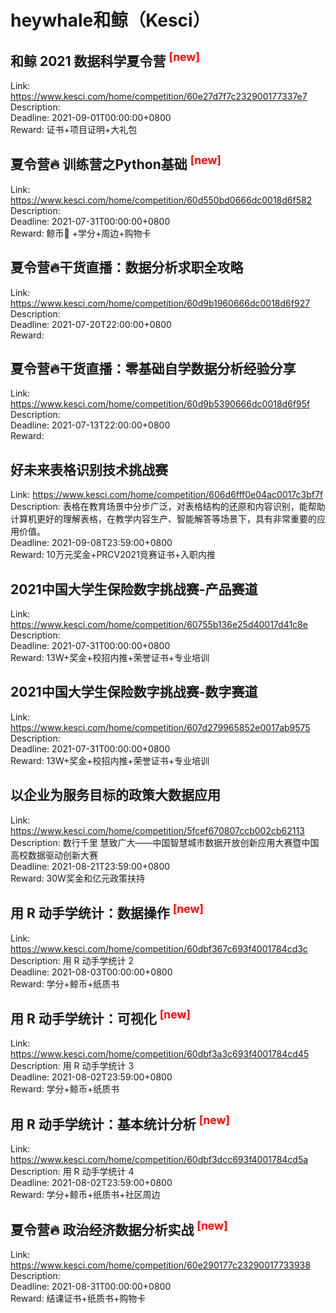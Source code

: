 # heywhale和鲸（Kesci）



## 和鲸 2021 数据科学夏令营 <sup style="color:red">[new]<sup>  

Link: https://www.kesci.com/home/competition/60e27d7f7c232900177337e7  
Description:   
Deadline: 2021-09-01T00:00:00+0800  
Reward: 证书+项目证明+大礼包  


## 夏令营🔥 训练营之Python基础 <sup style="color:red">[new]<sup>  

Link: https://www.kesci.com/home/competition/60d550bd0666dc0018d6f582  
Description:   
Deadline: 2021-07-31T00:00:00+0800  
Reward: 鲸币🐳 +学分+周边+购物卡  


## 夏令营🔥干货直播：数据分析求职全攻略

Link: https://www.kesci.com/home/competition/60d9b1960666dc0018d6f927  
Description:   
Deadline: 2021-07-20T22:00:00+0800  
Reward:   


## 夏令营🔥干货直播：零基础自学数据分析经验分享

Link: https://www.kesci.com/home/competition/60d9b5390666dc0018d6f95f  
Description:   
Deadline: 2021-07-13T22:00:00+0800  
Reward:   


## 好未来表格识别技术挑战赛

Link: https://www.kesci.com/home/competition/606d6fff0e04ac0017c3bf7f  
Description: 表格在教育场景中分步广泛，对表格结构的还原和内容识别，能帮助计算机更好的理解表格，在教学内容生产、智能解答等场景下，具有非常重要的应用价值。  
Deadline: 2021-09-08T23:59:00+0800  
Reward: 10万元奖金+PRCV2021竞赛证书+入职内推  


## 2021中国大学生保险数字挑战赛-产品赛道

Link: https://www.kesci.com/home/competition/60755b136e25d40017d41c8e  
Description:   
Deadline: 2021-07-31T00:00:00+0800  
Reward: 13W+奖金+校招内推+荣誉证书+专业培训  


## 2021中国大学生保险数字挑战赛-数字赛道

Link: https://www.kesci.com/home/competition/607d279965852e0017ab9575  
Description:   
Deadline: 2021-07-31T00:00:00+0800  
Reward: 13W+奖金+校招内推+荣誉证书+专业培训  


## 以企业为服务目标的政策大数据应用

Link: https://www.kesci.com/home/competition/5fcef670807ccb002cb62113  
Description: 数行千里 慧致广大——中国智慧城市数据开放创新应用大赛暨中国高校数据驱动创新大赛  
Deadline: 2021-08-21T23:59:00+0800  
Reward: 30W奖金和亿元政策扶持  


## 用 R 动手学统计：数据操作 <sup style="color:red">[new]<sup>  

Link: https://www.kesci.com/home/competition/60dbf367c693f4001784cd3c  
Description: 用 R 动手学统计 2  
Deadline: 2021-08-03T00:00:00+0800  
Reward: 学分+鲸币+纸质书  


## 用 R 动手学统计：可视化 <sup style="color:red">[new]<sup>  

Link: https://www.kesci.com/home/competition/60dbf3a3c693f4001784cd45  
Description: 用 R 动手学统计 3  
Deadline: 2021-08-02T23:59:00+0800  
Reward: 学分+鲸币+纸质书  


## 用 R 动手学统计：基本统计分析 <sup style="color:red">[new]<sup>  

Link: https://www.kesci.com/home/competition/60dbf3dcc693f4001784cd5a  
Description: 用 R 动手学统计 4  
Deadline: 2021-08-02T23:59:00+0800  
Reward: 学分+鲸币+纸质书+社区周边  


## 夏令营🔥 政治经济数据分析实战 <sup style="color:red">[new]<sup>  

Link: https://www.kesci.com/home/competition/60e290177c23290017733938  
Description:   
Deadline: 2021-08-31T00:00:00+0800  
Reward: 结课证书+纸质书+购物卡  

